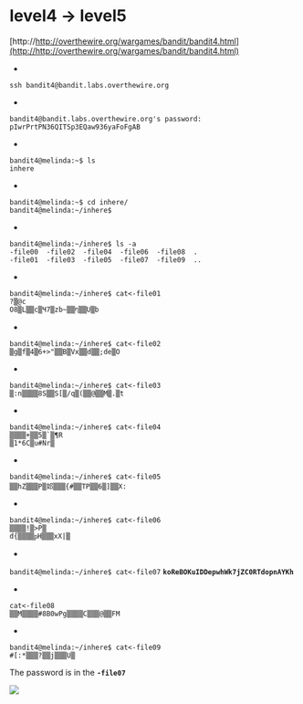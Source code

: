 # level4 -> level5

[http://http://overthewire.org/wargames/bandit/bandit4.html](http://http://overthewire.org/wargames/bandit/bandit4.html)

-

    ssh bandit4@bandit.labs.overthewire.org

-

    bandit4@bandit.labs.overthewire.org's password: pIwrPrtPN36QITSp3EQaw936yaFoFgAB

-

    bandit4@melinda:~$ ls
    inhere

-

    bandit4@melinda:~$ cd inhere/
    bandit4@melinda:~/inhere$

-

    bandit4@melinda:~/inhere$ ls -a
    -file00  -file02  -file04  -file06  -file08  .
    -file01  -file03  -file05  -file07  -file09  ..
    
-

    bandit4@melinda:~/inhere$ cat<-file01
    ?▒@c
    O8▒L▒▒c▒Ч7▒zb~▒▒ף▒▒U▒b


-

    bandit4@melinda:~/inhere$ cat<-file02
    ▒g▒f▒4▒6+>"▒▒B▒Vx▒▒d▒▒;de▒O

-


    bandit4@melinda:~/inhere$ cat<-file03
    ▒:n▒▒▒▒8S▒▒Ѕ[▒/q▒(▒▒@▒▒M▒.▒t

-

    bandit4@melinda:~/inhere$ cat<-file04
    ▒▒▒▒+▒▒5▒`▒¶R
    ▒1*6C▒u#Nr▒


-

    bandit4@melinda:~/inhere$ cat<-file05
    ▒▒hZ▒▒▒P▒邚▒▒▒{#▒▒TP▒▒6▒]▒▒X:

-

    bandit4@melinda:~/inhere$ cat<-file06
    ▒▒▒▒!▒>P▒
    d{▒▒▒▒ҏH▒▒▒xX|▒

-

`bandit4@melinda:~/inhere$ cat<-file07`
**`koReBOKuIDDepwhWk7jZC0RTdopnAYKh`**

-

    cat<-file08
    ▒▒M▒▒▒▒#8B0wPg▒▒▒▒C▒▒▒@▒▒FM

-

    bandit4@melinda:~/inhere$ cat<-file09
    #[:*▒▒▒?▒▒j▒▒▒U▒


The password is in the **`-file07`**


![](http://i.imgur.com/rQDgXNN.png)








